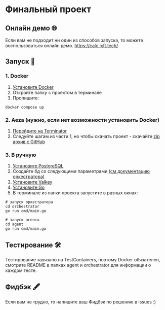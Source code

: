 # Финальный проект

## Онлайн демо 🌐
Если вам не подходит ни один из способов запуска, то можете воспользоваться онлайн демо.
https://calc.lxft.tech/

## Запуск 🚀
### 1. Docker
1. [Установите Docker](https://www.docker.com/products/docker-desktop/)
2. Откройте папку с проектом в терминале
3. Пропишите:
```shell
docker compose up
```
### 2. Aeza (нужно, если нет возможности установить Docker)
1. [Перейдите на Terminator](https://terminator.aeza.net/ru/)
2. Следуйте шагам из части 1, но чтобы скачать проект - скачайте [zip архив с GitHub](https://github.com/linuxfight/yndxFinal/archive/refs/heads/main.zip)
### 3. В ручную
1. [Установите PostgreSQL](https://www.pgadmin.org/)
2. Создайте бд со следующими параметрами [(см документацию оркестратора)](./orchestrator/README.md)
3. [Установите Valkey](https://valkey.io/topics/installation/)
4. [Установите Go](https://go.dev/doc/install)
5. В терминале из папки проекта запустите в разных окнах:
```shell
# запуск оркестратора
cd orchestrator
go run cmd/main.go

# запуск агента
cd agent
go run cmd/main.go
```

## Тестирование 🛠
Тестирование завязано на TestContainers, поэтому Docker обязателен, смотрите README в папках agent и orchestrator для информации о каждом тесте.


## Фидбэк 🖋
Если вам не трудно, то напишите ваш Фидбэк по решению в issues :)
